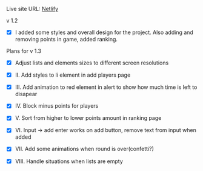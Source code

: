 Live site URL: [Netlify](https://celebrated-dieffenbachia-bfb856.netlify.app/index.html)

v 1.2
- [x] I added some styles and overall design for the project. Also adding and removing points in game, added ranking.


Plans for v 1.3
- [x] Adjust lists and elements sizes to different screen resolutions
- [x] II. Add styles to li element in add players page
- [x] III. Add animation to red element in alert to show how much time is left to disapear
- [x] IV. Block minus points for players
- [x] V. Sort from higher to lower points amount in ranking page
- [x] VI. Input -> add enter works on add button, remove text from input when added
- [x] VII. Add some animations when round is over(confetti?)
- [x] VIII. Handle situations when lists are empty



